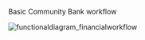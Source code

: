 Basic Community Bank workflow 

![functionaldiagram_financialworkflow](https://cloud.githubusercontent.com/assets/8837791/18261820/b7df339a-73c1-11e6-82b1-323091c06818.jpeg)
